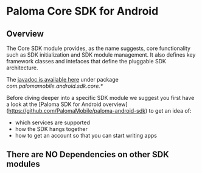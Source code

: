 # Paloma Core SDK for Android
## Overview
The Core SDK module provides, as the name suggests, core functionality such as SDK initialization and SDK module management.
It also defines key framework classes and intefaces that define the pluggable SDK architecture.

The [javadoc is available here](http://palomamobile.github.io/paloma-android-sdk/docs/index.html) under package _com.palomamobile.android.sdk.core.*_

Before diving deeper into a specific SDK module we suggest you first have a look at the [Paloma SDK for Android overview]
 (https://github.com/PalomaMobile/paloma-android-sdk) to get an idea of:

* which services are supported
* how the SDK hangs together
* how to get an account so that you can start writing apps


## There are NO Dependencies on other SDK modules
